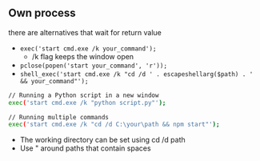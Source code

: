 
Own process
----------------------------------------------------------

there are alternatives that wait for return value

- `exec('start cmd.exe /k your_command');`
  - /k flag keeps the window open
- `pclose(popen('start your_command', 'r'));`
- `shell_exec('start cmd.exe /k "cd /d ' . escapeshellarg($path) . ' && your_command"');`

```bash
// Running a Python script in a new window
exec('start cmd.exe /k "python script.py"');

// Running multiple commands
exec('start cmd.exe /k "cd /d C:\your\path && npm start"');
```

- The working directory can be set using cd /d path
- Use " around paths that contain spaces
